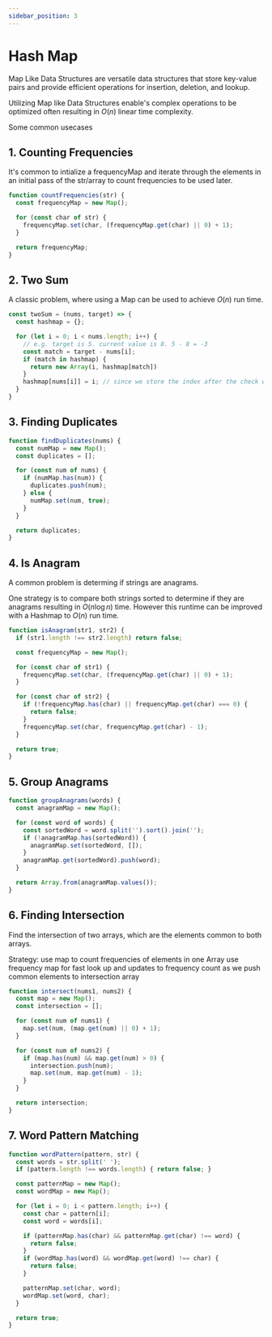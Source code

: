 ```yaml
---
sidebar_position: 3
---
```


# Hash Map

Map Like Data Structures are versatile data structures that store key-value pairs and provide efficient operations for insertion, deletion, and lookup.

Utilizing Map like Data Structures enable's complex operations to be optimized often resulting in $O(n)$ linear time complexity.

Some common usecases

## 1. Counting Frequencies

It's common to intialize a frequencyMap and iterate through the elements in an initial pass of the
str/array to count frequencies to be used later.

```JavaScript
function countFrequencies(str) {
  const frequencyMap = new Map();

  for (const char of str) {
    frequencyMap.set(char, (frequencyMap.get(char) || 0) + 1);
  }

  return frequencyMap;
}
```

## 2. Two Sum

A classic problem, where using a Map can be used to achieve $O(n)$ run time.

```JavaScript
const twoSum = (nums, target) => {
  const hashmap = {};

  for (let i = 0; i < nums.length; i++) {
    // e.g. target is 5. current value is 8. 5 - 8 = -3
    const match = target - nums[i];
    if (match in hashmap) {
      return new Array(i, hashmap[match])
    }
    hashmap[nums[i]] = i; // since we store the index after the check we can be assured it won't be the same as i
  }
}
```

## 3. Finding Duplicates

```JavaScript
function findDuplicates(nums) {
  const numMap = new Map();
  const duplicates = [];

  for (const num of nums) {
    if (numMap.has(num)) {
      duplicates.push(num);
    } else {
      numMap.set(num, true);
    }
  }

  return duplicates;
}
```

## 4. Is Anagram

A common problem is determing if strings are anagrams.

One strategy is to compare both strings sorted to determine if they are anagrams resulting in ${O}(n\log{}n)$ time. However this runtime can be improved with a Hashmap to $O(n)$ run time.

```JavaScript
function isAnagram(str1, str2) {
  if (str1.length !== str2.length) return false;

  const frequencyMap = new Map();

  for (const char of str1) {
    frequencyMap.set(char, (frequencyMap.get(char) || 0) + 1);
  }

  for (const char of str2) {
    if (!frequencyMap.has(char) || frequencyMap.get(char) === 0) {
      return false;
    }
    frequencyMap.set(char, frequencyMap.get(char) - 1);
  }

  return true;
}
```

## 5. Group Anagrams

```JavaScript
function groupAnagrams(words) {
  const anagramMap = new Map();

  for (const word of words) {
    const sortedWord = word.split('').sort().join('');
    if (!anagramMap.has(sortedWord)) {
      anagramMap.set(sortedWord, []);
    }
    anagramMap.get(sortedWord).push(word);
  }

  return Array.from(anagramMap.values());
}
```

## 6. Finding Intersection

Find the intersection of two arrays, which are the elements common to both arrays.

Strategy: use map to count frequencies of elements in one Array
use frequency map for fast look up and updates to frequency count as
we push common elements to intersection array

```JavaScript
function intersect(nums1, nums2) {
  const map = new Map();
  const intersection = [];

  for (const num of nums1) {
    map.set(num, (map.get(num) || 0) + 1);
  }

  for (const num of nums2) {
    if (map.has(num) && map.get(num) > 0) {
      intersection.push(num);
      map.set(num, map.get(num) - 1);
    }
  }

  return intersection;
}
```

## 7. Word Pattern Matching

```JavaScript
function wordPattern(pattern, str) {
  const words = str.split(' ');
  if (pattern.length !== words.length) { return false; }

  const patternMap = new Map();
  const wordMap = new Map();

  for (let i = 0; i < pattern.length; i++) {
    const char = pattern[i];
    const word = words[i];

    if (patternMap.has(char) && patternMap.get(char) !== word) {
      return false;
    }
    if (wordMap.has(word) && wordMap.get(word) !== char) {
      return false;
    }

    patternMap.set(char, word);
    wordMap.set(word, char);
  }

  return true;
}
```
